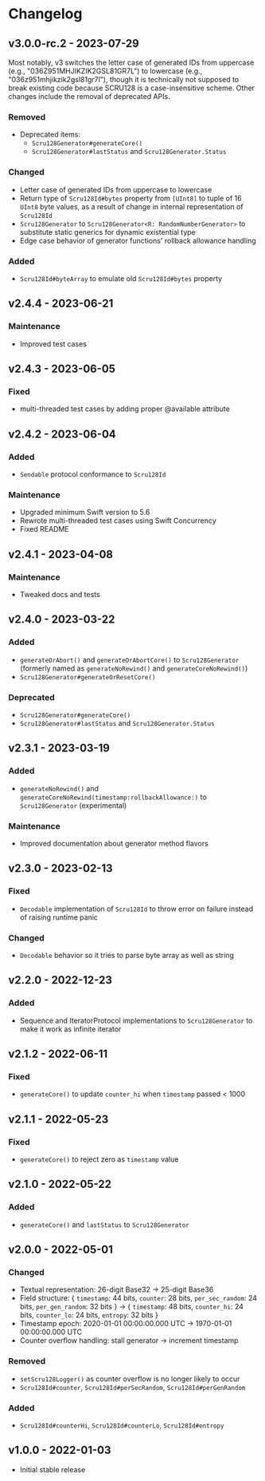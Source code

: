 # Changelog

## v3.0.0-rc.2 - 2023-07-29

Most notably, v3 switches the letter case of generated IDs from uppercase (e.g.,
"036Z951MHJIKZIK2GSL81GR7L") to lowercase (e.g., "036z951mhjikzik2gsl81gr7l"),
though it is technically not supposed to break existing code because SCRU128 is
a case-insensitive scheme. Other changes include the removal of deprecated APIs.

### Removed

- Deprecated items:
  - `Scru128Generator#generateCore()`
  - `Scru128Generator#lastStatus` and `Scru128Generator.Status`

### Changed

- Letter case of generated IDs from uppercase to lowercase
- Return type of `Scru128Id#bytes` property from `[UInt8]` to tuple of 16
  `UInt8` byte values, as a result of change in internal representation of
  `Scru128Id`
- `Scru128Generator` to `Scru128Generator<R: RandomNumberGenerator>` to
  substitute static generics for dynamic existential type
- Edge case behavior of generator functions' rollback allowance handling

### Added

- `Scru128Id#byteArray` to emulate old `Scru128Id#bytes` property

## v2.4.4 - 2023-06-21

### Maintenance

- Improved test cases

## v2.4.3 - 2023-06-05

### Fixed

- multi-threaded test cases by adding proper @available attribute

## v2.4.2 - 2023-06-04

### Added

- `Sendable` protocol conformance to `Scru128Id`

### Maintenance

- Upgraded minimum Swift version to 5.6
- Rewrote multi-threaded test cases using Swift Concurrency
- Fixed README

## v2.4.1 - 2023-04-08

### Maintenance

- Tweaked docs and tests

## v2.4.0 - 2023-03-22

### Added

- `generateOrAbort()` and `generateOrAbortCore()` to `Scru128Generator`
  (formerly named as `generateNoRewind()` and `generateCoreNoRewind()`)
- `Scru128Generator#generateOrResetCore()`

### Deprecated

- `Scru128Generator#generateCore()`
- `Scru128Generator#lastStatus` and `Scru128Generator.Status`

## v2.3.1 - 2023-03-19

### Added

- `generateNoRewind()` and `generateCoreNoRewind(timestamp:rollbackAllowance:)`
  to `Scru128Generator` (experimental)

### Maintenance

- Improved documentation about generator method flavors

## v2.3.0 - 2023-02-13

### Fixed

- `Decodable` implementation of `Scru128Id` to throw error on failure instead of
  raising runtime panic

### Changed

- `Decodable` behavior so it tries to parse byte array as well as string

## v2.2.0 - 2022-12-23

### Added

- Sequence and IteratorProtocol implementations to `Scru128Generator` to make it
  work as infinite iterator

## v2.1.2 - 2022-06-11

### Fixed

- `generateCore()` to update `counter_hi` when `timestamp` passed < 1000

## v2.1.1 - 2022-05-23

### Fixed

- `generateCore()` to reject zero as `timestamp` value

## v2.1.0 - 2022-05-22

### Added

- `generateCore()` and `lastStatus` to `Scru128Generator`

## v2.0.0 - 2022-05-01

### Changed

- Textual representation: 26-digit Base32 -> 25-digit Base36
- Field structure: { `timestamp`: 44 bits, `counter`: 28 bits, `per_sec_random`:
  24 bits, `per_gen_random`: 32 bits } -> { `timestamp`: 48 bits, `counter_hi`:
  24 bits, `counter_lo`: 24 bits, `entropy`: 32 bits }
- Timestamp epoch: 2020-01-01 00:00:00.000 UTC -> 1970-01-01 00:00:00.000 UTC
- Counter overflow handling: stall generator -> increment timestamp

### Removed

- `setScru128Logger()` as counter overflow is no longer likely to occur
- `Scru128Id#counter`, `Scru128Id#perSecRandom`, `Scru128Id#perGenRandom`

### Added

- `Scru128Id#counterHi`, `Scru128Id#counterLo`, `Scru128Id#entropy`

## v1.0.0 - 2022-01-03

- Initial stable release
